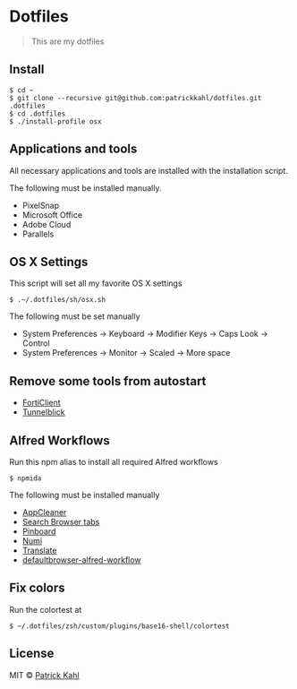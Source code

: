 # Dotfiles

> This are my dotfiles

## Install

```
$ cd ~
$ git clone --recursive git@github.com:patrickkahl/dotfiles.git .dotfiles
$ cd .dotfiles
$ ./install-profile osx
```

## Applications and tools

All necessary applications and tools are installed with the installation script.

The following must be installed manually.

- PixelSnap
- Microsoft Office
- Adobe Cloud
- Parallels

## OS X Settings

This script will set all my favorite OS X settings

```
$ .~/.dotfiles/sh/osx.sh
```

The following must be set manually

- System Preferences -> Keyboard -> Modifier Keys -> Caps Look -> Control
- System Preferences -> Monitor -> Scaled -> More space

## Remove some tools from autostart

- [FortiClient](https://forum.fortinet.com/tm.aspx?m=97324#msgNum5)
- [Tunnelblick](https://tunnelblick.net/cLaunchAtLogin.html)

## Alfred Workflows

Run this npm alias to install all required Alfred workflows

```
$ npmida
```

The following must be installed manually

- [AppCleaner](https://github.com/aiyodk/Alfred-Extensions/blob/master/AlfredApp_2.x/AppCleaner/AppCleaner.alfredworkflow)
- [Search Browser tabs](http://www.packal.org/workflow/search-browser-tabs)
- [Pinboard](https://github.com/spamwax/alfred-pinboard-rs)
- [Numi](http://www.packal.org/workflow/numi)
- [Translate](http://www.packal.org/workflow/translate)
- [defaultbrowser-alfred-workflow](https://github.com/stuartcryan/defaultbrowser-alfred-workflow)

## Fix colors

Run the colortest at 
```
$ ~/.dotfiles/zsh/custom/plugins/base16-shell/colortest 
```
## License

MIT © [Patrick Kahl](https://github.com/patrickkahl)
